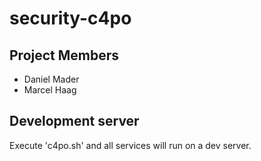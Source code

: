 # security-c4po

## Project Members
* Daniel Mader
* Marcel Haag

## Development server

Execute 'c4po.sh' and all services will run on a dev server.
